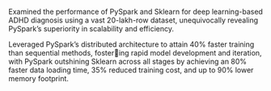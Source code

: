 Examined the performance of PySpark and Sklearn for deep learning-based ADHD diagnosis using a vast 20-lakh-row dataset, 
unequivocally revealing PySpark’s superiority in scalability and efficiency.

Leveraged PySpark’s distributed architecture to attain 40% faster training than sequential methods, 
fostering rapid model development and iteration, with PySpark outshining Sklearn across all stages by achieving an 80% faster data loading time, 
35% reduced training cost, and up to 90% lower memory footprint.
